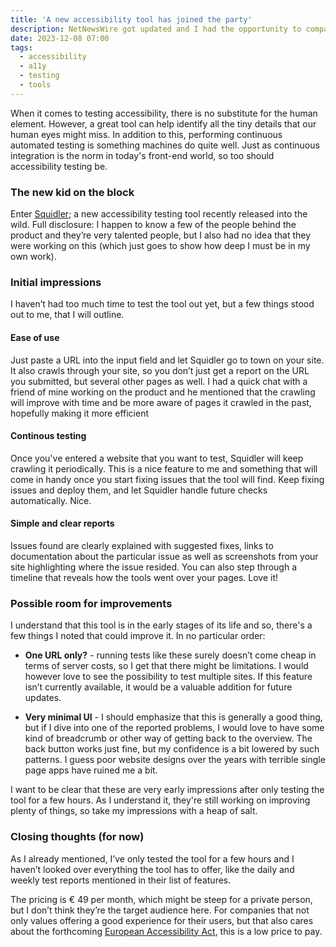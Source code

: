 ```yaml
---
title: 'A new accessibility tool has joined the party'
description: NetNewsWire got updated and I had the opportunity to compare the UI
date: 2023-12-08 07:00
tags:
  - accessibility
  - a11y
  - testing
  - tools
---
```


When it comes to testing accessibility, there is no substitute for the human element. However, a great tool can help identify all the tiny details that our human eyes might miss. In addition to this, performing continuous automated testing is something machines do quite well. Just as continuous integration is the norm in today's front-end world, so too should accessibility testing be.

### The new kid on the block

Enter [Squidler](https://squidler.io); a new accessibility testing tool recently released into the wild. Full disclosure: I happen to know a few of the people behind the product and they’re very talented people, but I also had no idea that they were working on this (which just goes to show how deep I must be in my own work).

### Initial impressions

I haven’t had too much time to test the tool out yet, but a few things stood out to me, that I will outline.

#### Ease of use

Just paste a URL into the input field and let Squidler go to town on your site. It also crawls through your site, so you don’t just get a report on the URL you submitted, but several other pages as well. I had a quick chat with a friend of mine working on the product and he mentioned that the crawling will improve with time and be more aware of pages it crawled in the past, hopefully making it more efficient

#### Continous testing

Once you've entered a website that you want to test, Squidler will keep crawling it periodically. This is a nice feature to me and something that will come in handy once you start fixing issues that the tool will find. Keep fixing issues and deploy them, and let Squidler handle future checks automatically. Nice.

#### Simple and clear reports

Issues found are clearly explained with suggested fixes, links to documentation about the particular issue as well as screenshots from your site highlighting where the issue resided. You can also step through a timeline that reveals how the tools went over your pages. Love it!

### Possible room for improvements

I understand that this tool is in the early stages of its life and so, there's a few things I noted that could improve it. In no particular order:

* **One URL only?** - running tests like these surely doesn’t come cheap in terms of server costs, so I get that there might be limitations. I would however love to see the possibility to test multiple sites. If this feature isn’t currently available, it would be a valuable addition for future updates.

* **Very minimal UI** - I should emphasize that this is generally a good thing, but if I dive into one of the reported problems, I would love to have some kind of breadcrumb or other way of getting back to the overview. The back button works just fine, but my confidence is a bit lowered by such patterns. I guess poor website designs over the years with terrible single page apps have ruined me a bit.

I want to be clear that these are very early impressions after only testing the tool for a few hours. As I understand it, they're still working on improving plenty of things, so take my impressions with a heap of salt.

### Closing thoughts (for now)

As I already mentioned, I’ve only tested the tool for a few hours and I haven’t looked over everything the tool has to offer, like the daily and weekly test reports mentioned in their list of features.

The pricing is € 49 per month, which might be steep for a private person, but I don’t think they’re the target audience here. For companies that not only values offering a good experience for their users, but that also cares about the forthcoming [European Accessibility Act](https://ec.europa.eu/social/main.jsp?catId=1202), this is a low price to pay.
